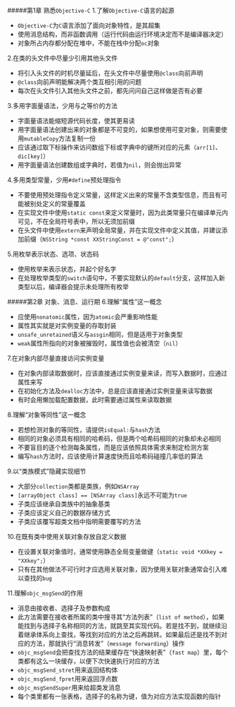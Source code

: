 #####第1章 熟悉`Objective-C`
1.了解`Objective-C`语言的起源  

* `Objective-C`为`C`语言添加了面向对象特性，是其超集  
* 使用消息结构，而非函数调用（运行代码由运行环境决定而不是编译器决定）  
* 对象所占内存都分配在堆中，不能在栈中分配`oc`对象 
 
2.在类的头文件中尽量少引用其他头文件

* 将引入头文件的时机尽量延后，在头文件中尽量使用`@class`向前声明  
* `@class`向前声明能解决两个类互相引用的问题  
* 每次在头文件引入其他头文件之前，都先问问自己这样做是否有必要  

3.多用字面量语法，少用与之等价的方法

* 字面量语法能缩短源代码长度，使其更易读  
* 用字面量语法创建出来的对象都是不可变的，如果想使用可变对象，则需要使用`mutableCopy`方法复制一份  
* 应该通过取下标操作来访问数组下标或字典中的键所对应的元素（`arr[1]`、`dic[key]`）  
* 用字面量语法创建数组或字典时，若值为`nil`，则会抛出异常  

4.多用类型常量，少用`#define`预处理指令

* 不要使用预处理指令定义常量，这样定义出来的常量不含类型信息，而且有可能被别处定义的常量覆盖  
* 在实现文件中使用`static const`来定义常量时，因为此类常量只在编译单元内可见，不在全局符号表中，所以无须加前缀
* 在头文件中使用`extern`来声明全局常量，并在实现文件中定义其值，并建议添加前缀（`NSString *const XXStringConst = @"const";`）

5.用枚举表示状态、选项、状态码

* 使用枚举来表示状态，并起个好名字
* 在处理枚举类型的`switch`语句中，不要实现默认的`default`分支，这样加入新类型以后，编译器会提示未处理所有枚举

#####第2章 对象、消息、运行期
6.理解“属性”这一概念

* 应使用`nonatomic`属性，因为`atomic`会严重影响性能
* 属性其实就是对实例变量的存取封装
* `unsafe_unretained`语义与`assgin`相同，但是适用于对象类型
* `weak`属性所指向的对象被摧毁时，属性值也会被清空（`nil`）

7.在对象内部尽量直接访问实例变量

* 在对象内部读取数据时，应该直接通过实例变量来读，而写入数据时，应通过属性来写
* 在初始化方法及`dealloc`方法中，总是应该直接通过实例变量来读写数据
* 有时会用懒加载配置数据，此时需要通过属性来读取数据

8.理解“对象等同性”这一概念

* 若想检测对象的等同性，请提供`isEqual:`与`hash`方法
* 相同的对象必须具有相同的哈希码，但是两个哈希码相同的对象却未必相同
* 不要盲目的逐个检测每条属性，而是应该依照具体需求来制定检测方案
* 编写`hash`方法时，应该使用计算速度快而且哈希码碰撞几率低的算法

9.以“类族模式”隐藏实现细节

* 大部分`collection`类都是类族，例如`NSArray`
* `[arrayObject class] == [NSArray class]`永远不可能为`true`
* 子类应该继承自类族中的抽象基类
* 子类应该定义自己的数据存储方式
* 子类应该覆写超类文档中指明需要覆写的方法

10.在既有类中使用关联对象存放自定义数据

* 在设置关联对象值时，通常使用静态全局变量做键（`static void *XXkey = "XXkey";`）
* 只有在其他做法不可行时才应选用关联对象，因为使用关联对象通常会引入难以查找的`bug`

11.理解`objc_msgSend`的作用

* 消息由接收者、选择子及参数构成
* 此方法需要在接收者所属的类中搜寻其“方法列表”（`list of method`），如果能找到与选择子名称相同的方法，就跳至其实现代码。若是找不到，就继续沿着继承体系向上查找，等找到对应的方法之后再跳转。如果最后还是找不到对应的方法，那就执行“消息转发”（`message forwarding`）操作
* `objc_msgSend`会把查找方法的结果缓存在“快速映射表”（`fast map`）里，每个类都有这么一块缓存，以便下次快速执行对应的方法
* `objc_msgSend_stret`用来返回结构体
* `objc_msgSend_fpret`用来返回浮点数
* `objc_msgSendSuper`用来给超类发消息
* 每个类里都有一张表格，选择子的名称为键，值为对应方法实现函数的指针
